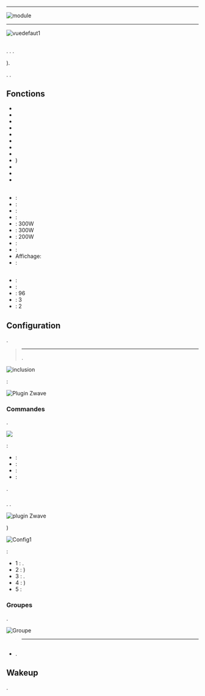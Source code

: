 # 

****

![module](images/smarthomebyeverspring.AD146-0/module.jpg)

****

![vuedefaut1](images/smarthomebyeverspring.AD146-0/vuedefaut1.jpg)

## 

. . .

).

. .

## Fonctions

-   
-   
-   
-   
-   
-   
-   
-   
-   )
-   
-   
-   

## 

-    : 
-    : 
-    : 
-    :
-    : 300W
-    : 300W
-    : 200W
-    : 
-    : 
-   Affichage: 
-    : 

## 

-    : 
-    : 
-    : 96
-    : 3
-    : 2

## Configuration

 [](https://doc.jeedom.com/en_US/plugins/automation%20protocol/openzwave/).

> ****
>
> . 

![inclusion](images/smarthomebyeverspring.AD146-0/inclusion.jpg)

 :

![Plugin Zwave](images/smarthomebyeverspring.AD146-0/information.jpg)

### Commandes

.

![](images/smarthomebyeverspring.AD146-0/commandes.jpg)

 :

-    : 
-    : 
-    : 
-    : 

.

### 

. .

![ plugin Zwave](images/plugin/bouton_configuration.jpg)

)

![Config1](images/smarthomebyeverspring.AD146-0/config1.jpg)

 :

-   1 : .
-   2 : )
-   3 : .
-   4 : )
-   5 : 

### Groupes

.

![Groupe](images/smarthomebyeverspring.AD146-0/groupe.jpg)

> ****
>
> 

## 

### 

-   .

## Wakeup

.
